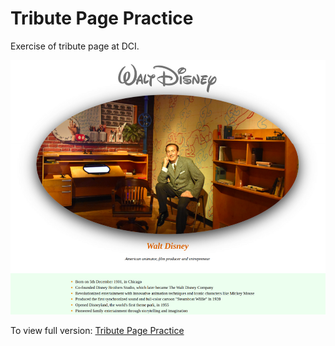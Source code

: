 # Tribute Page Practice
Exercise of tribute page at DCI.

![website screenshot](./img/readme_image.png)

To view full version: [Tribute Page Practice](https://yukosuga.github.io/tribute-page-walt-disney/)